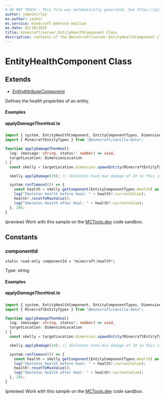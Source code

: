 ```yaml
---
# DO NOT TOUCH — This file was automatically generated. See https://github.com/mojang/minecraftapidocsgenerator to modify descriptions, examples, etc.
author: jakeshirley
ms.author: jashir
ms.service: minecraft-bedrock-edition
ms.date: 02/10/2025
title: minecraft/server.EntityHealthComponent Class
description: Contents of the @minecraft/server.EntityHealthComponent class.
---
```

# EntityHealthComponent Class

## Extends
- [*EntityAttributeComponent*](EntityAttributeComponent.md)

Defines the health properties of an entity.

#### Examples

##### ***applyDamageThenHeal.ts***

```typescript
import { system, EntityHealthComponent, EntityComponentTypes, DimensionLocation } from "@minecraft/server";
import { MinecraftEntityTypes } from "@minecraft/vanilla-data";

function applyDamageThenHeal(
  log: (message: string, status?: number) => void,
  targetLocation: DimensionLocation
) {
  const skelly = targetLocation.dimension.spawnEntity(MinecraftEntityTypes.Skeleton, targetLocation);

  skelly.applyDamage(19); // skeletons have max damage of 20 so this is a near-death skeleton

  system.runTimeout(() => {
    const health = skelly.getComponent(EntityComponentTypes.Health) as EntityHealthComponent;
    log("Skeleton health before heal: " + health?.currentValue);
    health?.resetToMaxValue();
    log("Skeleton health after heal: " + health?.currentValue);
  }, 20);
}
```

(preview) Work with this sample on the [MCTools.dev](https://mctools.dev/?open=gp/applyDamageThenHeal.ts) code sandbox.

## Constants

### **componentId**
`static read-only componentId = "minecraft:health";`

Type: *string*

#### Examples

##### ***applyDamageThenHeal.ts***

```typescript
import { system, EntityHealthComponent, EntityComponentTypes, DimensionLocation } from "@minecraft/server";
import { MinecraftEntityTypes } from "@minecraft/vanilla-data";

function applyDamageThenHeal(
  log: (message: string, status?: number) => void,
  targetLocation: DimensionLocation
) {
  const skelly = targetLocation.dimension.spawnEntity(MinecraftEntityTypes.Skeleton, targetLocation);

  skelly.applyDamage(19); // skeletons have max damage of 20 so this is a near-death skeleton

  system.runTimeout(() => {
    const health = skelly.getComponent(EntityComponentTypes.Health) as EntityHealthComponent;
    log("Skeleton health before heal: " + health?.currentValue);
    health?.resetToMaxValue();
    log("Skeleton health after heal: " + health?.currentValue);
  }, 20);
}
```

(preview) Work with this sample on the [MCTools.dev](https://mctools.dev/?open=gp/applyDamageThenHeal.ts) code sandbox.
